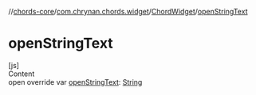//[chords-core](../../../index.md)/[com.chrynan.chords.widget](../index.md)/[ChordWidget](index.md)/[openStringText](open-string-text.md)



# openStringText  
[js]  
Content  
open override var [openStringText](open-string-text.md): [String](https://kotlinlang.org/api/latest/jvm/stdlib/kotlin/-string/index.html)  




